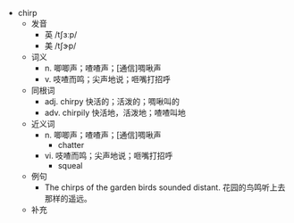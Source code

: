 - chirp
  - 发音
    - 英 /tʃɜːp/
    - 美 /tʃɝp/
  - 词义
    - n. 唧唧声；喳喳声；[通信]啁啾声
    - v. 吱喳而鸣；尖声地说；咂嘴打招呼
  - 同根词
    - adj. chirpy 快活的；活泼的；啁啾叫的
    - adv. chirpily 快活地，活泼地；喳喳叫地
  - 近义词
    - n. 唧唧声；喳喳声；[通信]啁啾声
      - chatter
    - vi. 吱喳而鸣；尖声地说；咂嘴打招呼
      - squeal
  - 例句
    - The chirps of the garden birds sounded distant. 花园的鸟鸣听上去那样的遥远。
  - 补充